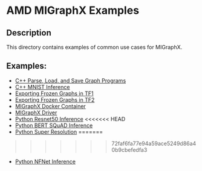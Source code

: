 # AMD MIGraphX Examples

## Description
This directory contains examples of common use cases for MIGraphX.

## Examples:
- [C++ Parse, Load, and Save Graph Programs](./cpp_parse_load_save)
- [C++ MNIST Inference](./cpp_api_inference)
- [Exporting Frozen Graphs in TF1](./export_frozen_graph_tf1)
- [Exporting Frozen Graphs in TF2](./export_frozen_graph_tf2)
- [MIGraphX Docker Container](./migraphx_docker)
- [MIGraphX Driver](./migraphx_driver)
- [Python Resnet50 Inference](./python_api_inference)
<<<<<<< HEAD
- [Python BERT SQuAD Inference](./python_bert_squad_example)
- [Python Super Resolution](./python_super_resolution)
=======
>>>>>>> 72faf6fa77e94a59ace5249d86a40b9cbefedfa3
- [Python NFNet Inference](./python_nfnet_inference)
